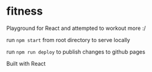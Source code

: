 # fitness
Playground for React and attempted to workout more :/

run `npm start` from root directory to serve locally

run `npm run deploy` to publish changes to github pages

Built with React
